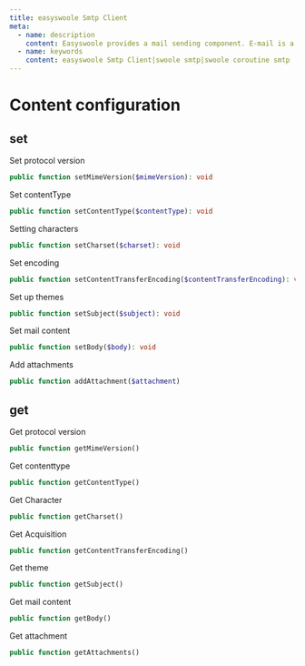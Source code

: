 ```yaml
---
title: easyswoole Smtp Client
meta:
  - name: description
    content: Easyswoole provides a mail sending component. E-mail is a kind of communication mode that provides information exchange by electronic means. It is the most widely used service on the Internet. Email is essential to almost every web application, whether it's a newsletter or an order confirmation. This component uses the swoole cooperation client to realize the sending of e-mail。
  - name: keywords
    content: easyswoole Smtp Client|swoole smtp|swoole coroutine smtp
---
```

# Content configuration

## set

Set protocol version
```php
public function setMimeVersion($mimeVersion): void
```

Set contentType
```php
public function setContentType($contentType): void
```

Setting characters
```php
public function setCharset($charset): void
```

Set encoding
```php
public function setContentTransferEncoding($contentTransferEncoding): void
````

Set up themes
```php
public function setSubject($subject): void
```

Set mail content
```php
public function setBody($body): void
````

Add attachments
```php
public function addAttachment($attachment)
```

## get

Get protocol version
```php
public function getMimeVersion()
```

Get contenttype
```php
public function getContentType()
```

Get Character
```php
public function getCharset()
```

Get Acquisition
```php
public function getContentTransferEncoding()
```

Get theme
```php
public function getSubject()
```

Get mail content
```php
public function getBody()
```

Get attachment
```php
public function getAttachments()
```
